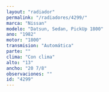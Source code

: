 ```yaml
---
layout: "radiador"
permalink: "/radiadores/4299/"
marca: "Nissan"
modelo: "Datsun, Sedan, PickUp 1800"
ano: "1982"
motor: "1800"
transmision: "Automática"
parte: ""
clima: "Con clima"
alto: "13"
ancho: "20 7/8"
observaciones: ""
id: "4299"
---
```


